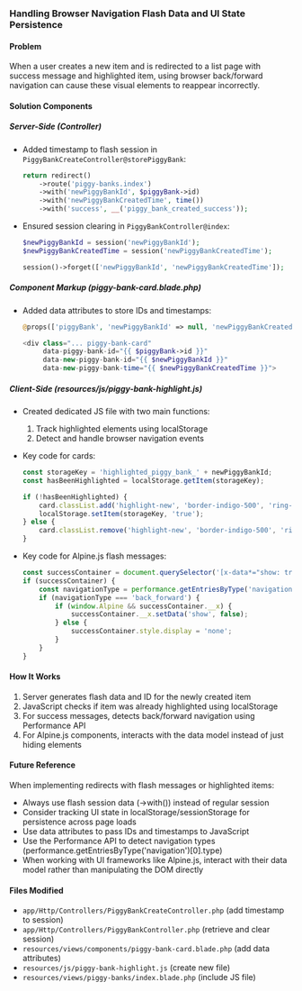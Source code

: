 ### Handling Browser Navigation Flash Data and UI State Persistence

#### Problem
When a user creates a new item and is redirected to a list page with success message and highlighted item, using browser back/forward navigation can cause these visual elements to reappear incorrectly.

#### Solution Components

##### Server-Side (Controller)
- Added timestamp to flash session in `PiggyBankCreateController@storePiggyBank`:
  ```php
  return redirect()
      ->route('piggy-banks.index')
      ->with('newPiggyBankId', $piggyBank->id)
      ->with('newPiggyBankCreatedTime', time())
      ->with('success', __('piggy_bank_created_success'));
  ```

- Ensured session clearing in `PiggyBankController@index`:
  ```php
  $newPiggyBankId = session('newPiggyBankId');
  $newPiggyBankCreatedTime = session('newPiggyBankCreatedTime');
  
  session()->forget(['newPiggyBankId', 'newPiggyBankCreatedTime']);
  ```

##### Component Markup (piggy-bank-card.blade.php)
- Added data attributes to store IDs and timestamps:
  ```php
  @props(['piggyBank', 'newPiggyBankId' => null, 'newPiggyBankCreatedTime' => null])
  
  <div class="... piggy-bank-card"
       data-piggy-bank-id="{{ $piggyBank->id }}" 
       data-new-piggy-bank-id="{{ $newPiggyBankId }}"
       data-new-piggy-bank-time="{{ $newPiggyBankCreatedTime }}">
  ```

##### Client-Side (resources/js/piggy-bank-highlight.js)
- Created dedicated JS file with two main functions:
    1. Track highlighted elements using localStorage
    2. Detect and handle browser navigation events

- Key code for cards:
  ```javascript
  const storageKey = 'highlighted_piggy_bank_' + newPiggyBankId;
  const hasBeenHighlighted = localStorage.getItem(storageKey);
  
  if (!hasBeenHighlighted) {
      card.classList.add('highlight-new', 'border-indigo-500', 'ring-2', 'ring-indigo-200');
      localStorage.setItem(storageKey, 'true');
  } else {
      card.classList.remove('highlight-new', 'border-indigo-500', 'ring-2', 'ring-indigo-200');
  }
  ```

- Key code for Alpine.js flash messages:
  ```javascript
  const successContainer = document.querySelector('[x-data*="show: true"]');
  if (successContainer) {
      const navigationType = performance.getEntriesByType('navigation')[0].type;
      if (navigationType === 'back_forward') {
          if (window.Alpine && successContainer.__x) {
              successContainer.__x.setData('show', false);
          } else {
              successContainer.style.display = 'none';
          }
      }
  }
  ```

#### How It Works
1. Server generates flash data and ID for the newly created item
2. JavaScript checks if item was already highlighted using localStorage
3. For success messages, detects back/forward navigation using Performance API
4. For Alpine.js components, interacts with the data model instead of just hiding elements

#### Future Reference
When implementing redirects with flash messages or highlighted items:
- Always use flash session data (->with()) instead of regular session
- Consider tracking UI state in localStorage/sessionStorage for persistence across page loads
- Use data attributes to pass IDs and timestamps to JavaScript
- Use the Performance API to detect navigation types (performance.getEntriesByType('navigation')[0].type)
- When working with UI frameworks like Alpine.js, interact with their data model rather than manipulating the DOM directly

#### Files Modified
- `app/Http/Controllers/PiggyBankCreateController.php` (add timestamp to session)
- `app/Http/Controllers/PiggyBankController.php` (retrieve and clear session)
- `resources/views/components/piggy-bank-card.blade.php` (add data attributes)
- `resources/js/piggy-bank-highlight.js` (create new file)
- `resources/views/piggy-banks/index.blade.php` (include JS file)
